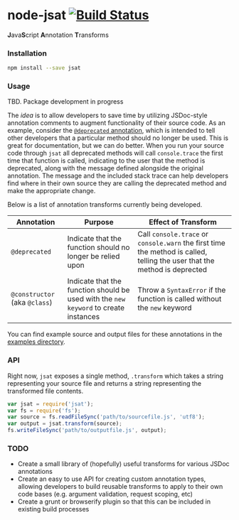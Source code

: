 # node-jsat [![Build Status](https://travis-ci.org/jackwanders/node-jsat.svg?branch=master)](https://travis-ci.org/jackwanders/node-jsat)

**J**ava**S**cript **A**nnotation **T**ransforms

### Installation

```bash
npm install --save jsat
```

### Usage

TBD. Package development in progress

The *idea* is to allow developers to save time by utilizing JSDoc-style annotation comments to augment functionality of their source code. As an example, consider the [`@deprecated` annotation](http://usejsdoc.org/tags-deprecated.html), which is intended to tell other developers that a particular method should no longer be used. This is great for documentation, but we can do better. When you run your source code through `jsat` all deprecated methods will call `console.trace` the first time that function is called, indicating to the user that the method is deprecated, along with the message defined alongside the original annotation. The message and the included stack trace can help developers find where in their own source they are calling the deprecated method and make the appropriate change.

Below is a list of annotation transforms currently being developed.

| Annotation | Purpose | Effect of Transform
|------------|---------|---------------------
| `@deprecated` | Indicate that the function should no longer be relied upon | Call `console.trace` or `console.warn` the first time the method is called, telling the user that the method is deprected
| `@constructor` (aka `@class`) | Indicate that the function should be used with the `new keyword` to create instances | Throw a `SyntaxError` if the function is called without the `new` keyword

You can find example source and output files for these annotations in the [examples directory](examples).

### API

Right now, `jsat` exposes a single method, `.transform` which takes a string representing your source file and returns a string representing the transformed file contents.

```javascript
var jsat = require('jsat');
var fs = require('fs');
var source = fs.readFileSync('path/to/sourcefile.js', 'utf8');
var output = jsat.transform(source);
fs.writeFileSync('path/to/outputfile.js', output);
```

### TODO
* Create a small library of (hopefully) useful transforms for various JSDoc annotations
* Create an easy to use API for creating custom annotation types, allowing developers to build reusable transforms to apply to their own code bases (e.g. argument validation, request scoping, etc)
* Create a grunt or browserify plugin so that this can be included in existing build processes
